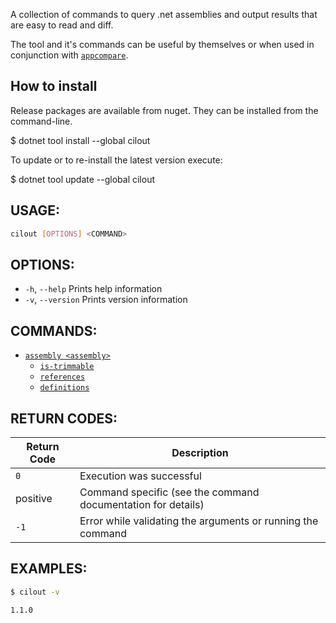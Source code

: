A collection of commands to query .net assemblies and output results that
are easy to read and diff.

The tool and it's commands can be useful by themselves or when used in
conjunction with [`appcompare`](https://github.com/spouliot/appcompare).

## How to install

Release packages are available from nuget. They can be installed from the
command-line.

$ dotnet tool install --global cilout

To update or to re-install the latest version execute:

$ dotnet tool update --global cilout

## USAGE:

```bash
cilout [OPTIONS] <COMMAND>
```

## OPTIONS:

* `-h`, `--help`     Prints help information
* `-v`, `--version`  Prints version information

## COMMANDS:

* [`assembly <assembly>`](https://github.com/spouliot/cilout/wiki/Assembly)
    * [`is-trimmable`](https://github.com/spouliot/cilout/wiki/AssemblyIsTrimmable)
    * [`references`](https://github.com/spouliot/cilout/wiki/AssemblyReferences)
    * [`definitions`](https://github.com/spouliot/cilout/wiki/AssemblyDefinitions)

## RETURN CODES:

| Return Code | Description                                                  |
|-------------|--------------------------------------------------------------|
| `0`         | Execution was successful                                     |
| positive    | Command specific (see the command documentation for details) |
| `-1`        | Error while validating the arguments or running the command  |

## EXAMPLES:

```bash
$ cilout -v

1.1.0
```

